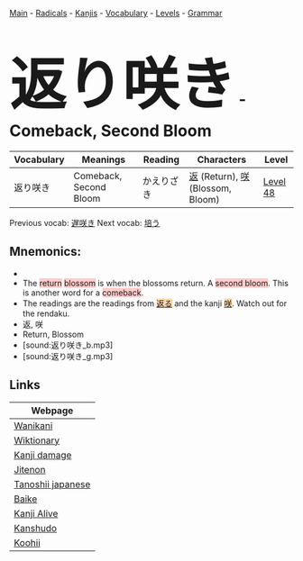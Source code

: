 <style> bigfont {font-size: 100px}</style>
[Main](../README.md) -
[Radicals](../radicals.md) -
[Kanjis](../kanjis.md) -
[Vocabulary](../vocabulary.md) -
[Levels](../levels.md) -
[Grammar](../grammar.md)
# <bigfont> 返り咲き</bigfont> - Comeback, Second Bloom 

| Vocabulary | Meanings | Reading | Characters | Level |
| --- | --- | --- | --- | --- |
| 返り咲き | Comeback, Second Bloom | かえりざき |  [返](../kanjis/返.md) (Return), [咲](../kanjis/咲.md) (Blossom, Bloom) | [Level 48](../levels/wk_level48.md) |

Previous vocab: [遅咲き](遅咲き.md) Next vocab: [培う](培う.md) 

## Mnemonics:

* 
* The <span style="background-color:#ffcccb"> return</span> <span style="background-color:#ffcccb"> blossom</span> is when the blossoms return. A <span style="background-color:#ffcccb"> second bloom</span>. This is another word for a <span style="background-color:#ffcccb"> comeback</span>.
* The readings are the readings from <span style="background-color:#fed8b1"> [返る](https://jisho.org/search/返る)</span> and the kanji <span style="background-color:#fed8b1"> [咲](https://jisho.org/search/咲)</span>. Watch out for the rendaku.
* 返, 咲
* Return, Blossom
* [sound:返り咲き_b.mp3]
* [sound:返り咲き_g.mp3]


## Links 

| Webpage |
| --- |
| [Wanikani          ](https://www.wanikani.com/kanji/返り咲き) |
| [Wiktionary        ](https://en.wiktionary.org/wiki/返り咲き) |
| [Kanji damage      ](http://www.kanjidamage.com/kanji/search?utf8=✓&q=返り咲き) |
| [Jitenon           ](https://jitenon.com/kanji/返り咲き) |
| [Tanoshii japanese ](https://www.tanoshiijapanese.com/dictionary/kanji.cfm?k=返り咲き) |
| [Baike             ](https://baike.baidu.com/item/返り咲き) |
| [Kanji Alive       ](https://app.kanjialive.com/返り咲き) |
| [Kanshudo          ](https://www.kanshudo.com/searchmn?q=返り咲き) |
| [Koohii            ](https://kanji.koohii.com/study/kanji/返り咲き) |
